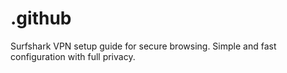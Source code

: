 # .github
Surfshark VPN setup guide for secure browsing. Simple and fast configuration with full privacy.
